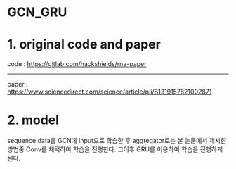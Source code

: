 # GCN_GRU

# 1. original code and paper
code : https://gitlab.com/hackshields/rna-paper
__________________________________________________
paper : https://www.sciencedirect.com/science/article/pii/S1319157821002871

# 2. model
sequence data를 GCN에 input으로 학습한 후 aggregator로는 본 논문에서 제시한 방법중 Conv를 채택하여 학습을 진행한다.
그이후 GRU를 이용하여 학습을 진행하게 된다.
